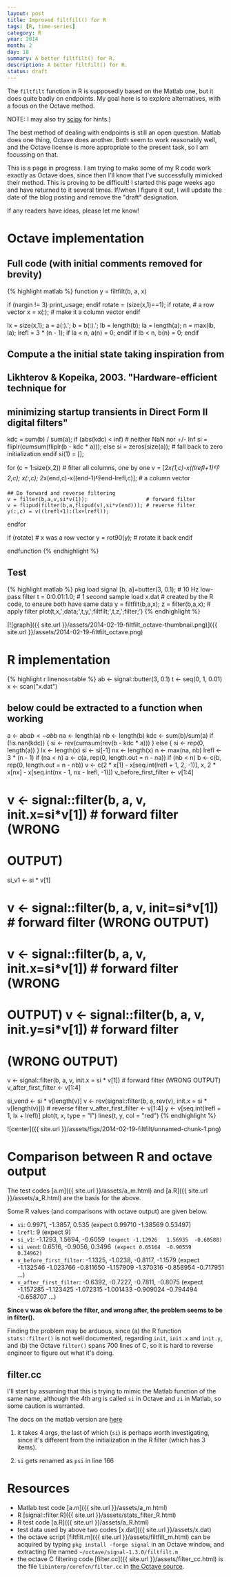 ```yaml
---
layout: post
title: Improved filtfilt() for R
tags: [R, time-series]
category: R
year: 2014
month: 2
day: 18
summary: A better filtfilt() for R.
description: A better filtfilt() for R.
status: draft
---
```

The ``filtfilt`` function in R is supposedly based on the Matlab one, but it does quite badly on endpoints.  My goal here is to explore alternatives, with a focus on the Octave method.

NOTE: I may also try [scipy](http://wiki.scipy.org/Cookbook/FiltFilt) for hints.)

The best method of dealing with endpoints is still an open question.  Matlab does one thing, Octave does another.  Both seem to work reasonably well, and the Octave license is more appropriate to the present task, so I am focussing on that.

This is a page in progress.  I am trying to make some of my R code work exactly as Octave does, since then I'll know that I've successfully mimicked their method.  This is proving to be difficult!  I started this page weeks ago and have returned to it several times.  If/when I figure it out, I will update the date of the blog posting and remove the "draft" designation.

If any readers have ideas, please let me know!


# Octave implementation

## Full code (with initial comments removed for brevity)

{% highlight matlab %}
function y = filtfilt(b, a, x)

  if (nargin != 3)
    print_usage;
  endif
  rotate = (size(x,1)==1);
  if rotate,                    # a row vector
    x = x(:);                   # make it a column vector
  endif

  lx = size(x,1);
  a = a(:).';
  b = b(:).';
  lb = length(b);
  la = length(a);
  n = max(lb, la);
  lrefl = 3 * (n - 1);
  if la < n, a(n) = 0; endif
  if lb < n, b(n) = 0; endif

  ## Compute a the initial state taking inspiration from
  ## Likhterov & Kopeika, 2003. "Hardware-efficient technique for
  ##     minimizing startup transients in Direct Form II digital filters"
  kdc = sum(b) / sum(a);
  if (abs(kdc) < inf) # neither NaN nor +/- Inf
    si = fliplr(cumsum(fliplr(b - kdc * a)));
  else
    si = zeros(size(a)); # fall back to zero initialization
  endif
  si(1) = [];

  for (c = 1:size(x,2)) # filter all columns, one by one
    v = [2*x(1,c)-x((lrefl+1):-1:2,c); x(:,c);
         2*x(end,c)-x((end-1):-1:end-lrefl,c)]; # a column vector

    ## Do forward and reverse filtering
    v = filter(b,a,v,si*v(1));                   # forward filter
    v = flipud(filter(b,a,flipud(v),si*v(end))); # reverse filter
    y(:,c) = v((lrefl+1):(lx+lrefl));
  endfor

  if (rotate)                   # x was a row vector
    y = rot90(y);               # rotate it back
  endif

endfunction
{% endhighlight %}


## Test

{% highlight matlab %}
pkg load signal
[b, a]=butter(3, 0.1);                  # 10 Hz low-pass filter
t = 0:0.01:1.0;                         # 1 second sample
load x.dat # created by the R code, to ensure both have same data
y = filtfilt(b,a,x); z = filter(b,a,x); # apply filter
plot(t,x,';data;',t,y,';filtfilt;',t,z,';filter;')
{% endhighlight %}



[![graph]({{ site.url }}/assets/2014-02-19-filtfilt_octave-thumbnail.png)]({{ site.url }}/assets/2014-02-19-filtfilt_octave.png)

# R implementation


{% highlight r linenos=table %}
ab <- signal::butter(3, 0.1)
t <- seq(0, 1, 0.01)
x <- scan("x.dat")
## below could be extracted to a function when working
a <- ab$a
b <- ab$b
na <- length(a)
nb <- length(b)
kdc <- sum(b)/sum(a)
if (!is.nan(kdc)) {
    si <- rev(cumsum(rev(b - kdc * a)))
} else {
    si <- rep(0, length(a))
}
lx <- length(x)
si <- si[-1]
nx <- length(x)
n <- max(na, nb)
lrefl <- 3 * (n - 1)
if (na < n) a <- c(a, rep(0, length.out = n - na))
if (nb < n) b <- c(b, rep(0, length.out = n - nb))
v <- c(2 * x[1] - x[seq.int(lrefl + 1, 2, -1)], x, 2 * x[nx] - x[seq.int(nx - 
    1, nx - lrefl, -1)])
v_before_first_filter <- v[1:4]

# v <- signal::filter(b, a, v, init.x=si*v[1]) # forward filter (WRONG
# OUTPUT)
si_v1 <- si * v[1]
# v <- signal::filter(b, a, v, init=si*v[1]) # forward filter (WRONG OUTPUT)
# v <- signal::filter(b, a, v, init.x=si*v[1]) # forward filter (WRONG
# OUTPUT) v <- signal::filter(b, a, v, init.y=si*v[1]) # forward filter
# (WRONG OUTPUT)
v <- signal::filter(b, a, v, init.x = si * v[1])  # forward filter (WRONG OUTPUT)
v_after_first_filter <- v[1:4]

si_vend <- si * v[length(v)]
v <- rev(signal::filter(b, a, rev(v), init.x = si * v[length(v)]))  # reverse filter
v_after_first_filter <- v[1:4]
y <- v[seq.int(lrefl + 1, lx + lrefl)]
plot(t, x, type = "l")
lines(t, y, col = "red")
{% endhighlight %}

![center]({{ site.url }}/assets/figs/2014-02-19-filtfilt/unnamed-chunk-1.png) 


# Comparison between R and octave output

The test codes [a.m]({{ site.url }}/assets/a_m.html) and [a.R]({{ site.url }}/assets/a_R.html) are the basis for the above.

Some R values (and comparisons with octave output) are given below.

* ``si``: 0.9971, -1.3857, 0.535 (expect 0.99710  -1.38569   0.53497)
* ``lrefl``: 9 (expect 9)
* ``si_v1``: -1.1293, 1.5694, -0.6059` (expect -1.12926   1.56935  -0.60588)`
* ``si_vend``: 0.6516, -0.9056, 0.3496` (expect 0.65164  -0.90559   0.34962)`
* ``v_before_first_filter``: -1.1325, -1.0238, -0.8117, -1.1579 (expect -1.132546  -1.023766  -0.811650  -1.157909  -1.370316  -0.858954  -0.717951  ...)
* ``v_after_first_filter``: -0.6392, -0.7227, -0.7811, -0.8075 (expect -1.157285  -1.123425  -1.072315  -1.001433  -0.909024  -0.794494  -0.658707 ...)

**Since v was ok before the filter, and wrong after, the problem seems to be in filter().**

Finding the problem may be arduous, since (a) the R function ``stats::filter()`` is not well documented, regarding ``init``, ``init.x`` and ``init.y``, and (b) the Octave ``filter()`` spans 700 lines of C, so it is hard to reverse engineer to figure out what it's doing.



## filter.cc

I'll start by assuming that this is trying to mimic the Matlab function of the same name, although the 4th arg is called ``si`` in Octave and ``zi`` in Matlab, so some caution is warranted.

The docs on the matlab version are [here](http://www.mathworks.com/help/matlab/ref/filter.html)
1. it takes 4 args, the last of which (``si``) is perhaps worth investigating, since it's different from the initialization in the R filter (which has 3 items).

2. ``si`` gets renamed as ``psi`` in line 166


# Resources
* Matlab test code [a.m]({{ site.url }}/assets/a_m.html)
* R [signal::filter.R]({{ site.url }}/assets/stats_filter_R.html)
* R test code [a.R]({{ site.url }}/assets/a_R.html)
* test data used by above two codes [x.dat]({{ site.url }}/assets/x.dat)
* the octave script [filtfilt.m]({{ site.url }}/assets/filtfilt_m.html)  can be acquired by typing ``pkg install -forge signal`` in an Octave window, and extracting file named ``~/octave/signal-1.3.0/filtfilt.m``
* the octave C filtering code [filter.cc]({{ site.url }}/assets/filter_cc.html) is the file ``libinterp/corefcn/filter.cc`` in [the Octave source](http://www.gnu.org/software/octave/download.html).

